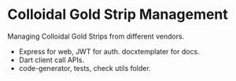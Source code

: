 # Colloidal Gold Strip Management

Managing Colloidal Gold Strips from different vendors.

- Express for web, JWT for auth. docxtemplater for docs. 
- Dart client call APIs.
- code-generator, tests, check utils folder.
